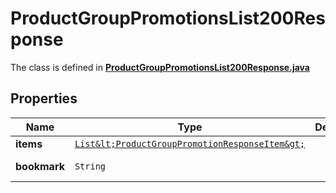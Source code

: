 

# ProductGroupPromotionsList200Response

The class is defined in **[ProductGroupPromotionsList200Response.java](../../src/main/java/org/openapitools/model/ProductGroupPromotionsList200Response.java)**

## Properties

Name | Type | Description | Notes
------------ | ------------- | ------------- | -------------
**items** | [`List&lt;ProductGroupPromotionResponseItem&gt;`](ProductGroupPromotionResponseItem.md) |  | 
**bookmark** | `String` |  |  [optional property]





